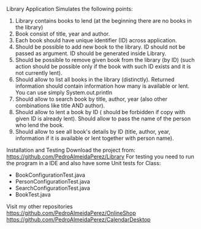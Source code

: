 Library Application
Simulates the following points:
1. Library contains books to lend (at the beginning there are no books in the library)
2. Book consist of title, year and author.
4. Each book should have unique identifier (ID) across application.
5. Should be possible to add new book to the library. ID should not be passed as argument. ID should be generated inside Library.
6. Should be possible to remove given book from the library (by ID) (such action should be possible only if the book with such ID exists and it is not currently lent).
7. Should allow to list all books in the library (distinctly). Returned information should contain information how many is available or lent. You can use simply System.out.println
8. Should allow to search book by title, author, year (also other combinations like title AND author).
9. Should allow to lent a book by ID ( should be forbidden if copy with given ID is already lent). Should allow to pass the name of the person who lend the book.
10. Should allow to see all book's details by ID (title, author, year, information if it is available or lent together with person name).

Installation and Testing
Download the project from: https://github.com/PedroAlmeidaPerez/Library
For testing you need to run the program in a IDE and also have some Unit tests for Class:
* BookConfigurationTest.java
* PersonConfigurationTest.java  
* SearchConfigurationTest.java
* BookTest.java

Visit my other repositories 
https://github.com/PedroAlmeidaPerez/OnlineShop
https://github.com/PedroAlmeidaPerez/CalendarDesktop

